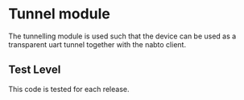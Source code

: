 Tunnel module
=============

The tunnelling module is used such that the device can be used as a
transparent uart tunnel together with the nabto client.

Test Level
----------

This code is tested for each release.
